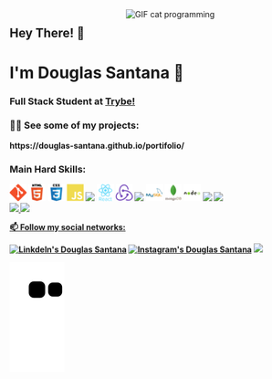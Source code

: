 <img width="300px" align="right" alt="GIF cat programming" src="https://media.giphy.com/media/lJNoBCvQYp7nq/giphy.gif">

<div>
  <h2><strong>Hey There! 👋</strong></h2>
  <h1> I'm Douglas Santana 🙌 </h1>
<div>
  
<div>
  <h3> <strong>Full Stack Student at <strong><a href="https://https://www.betrybe.com/" target="_blank">Trybe!</a></strong></h3>
  
  <h3> 👨‍💻 See some of my projects:</h3>
  <p>https://douglas-santana.github.io/portifolio/</p>
</div>
 
  <h3><strong>Main Hard Skills:</strong></h3>
  <img width="30px" src="https://raw.githubusercontent.com/devicons/devicon/master/icons/git/git-original.svg" />
  <img width="30px" src="https://raw.githubusercontent.com/devicons/devicon/master/icons/html5/html5-original-wordmark.svg" />
  <img width="30px" src="https://raw.githubusercontent.com/devicons/devicon/master/icons/css3/css3-original-wordmark.svg" />
  <img width="30px" src="https://raw.githubusercontent.com/devicons/devicon/master/icons/javascript/javascript-plain.svg" />
  <img width="30px" src="https://pics.freeicons.io/uploads/icons/png/5894313931548218185-512.png" />
  <img width="30px" src="https://raw.githubusercontent.com/devicons/devicon/master/icons/react/react-original-wordmark.svg" />
  <img width="30px" src="https://raw.githubusercontent.com/devicons/devicon/master/icons/redux/redux-original.svg" />
  <img width="30px" src="https://testing-library.com/img/octopus-128x128.png" />
  <img width="30px" src="https://raw.githubusercontent.com/devicons/devicon/master/icons/mysql/mysql-original-wordmark.svg" />
  <img width="30px" src="https://raw.githubusercontent.com/devicons/devicon/master/icons/mongodb/mongodb-original-wordmark.svg" />
  <img width="30px" src="https://raw.githubusercontent.com/devicons/devicon/master/icons/nodejs/nodejs-original-wordmark.svg" />
  <img width="30px" src="https://camo.githubusercontent.com/b038408a220da15a2710d79f3bc3834c9fa8c32c7ceb22f8554c5799ceea768e/68747470733a2f2f63646e2e6a7364656c6976722e6e65742f67682f64657669636f6e732f64657669636f6e2f69636f6e732f6d6f6368612f6d6f6368612d706c61696e2e737667" />
  <img width="50px" src="https://user-images.githubusercontent.com/11978772/40430986-a0eb7b92-5e63-11e8-80eb-43fe07f664a6.png" />
  
  <br/>
  
  <div display="inline">
  <a href="https://github.com/douglas-santana">
  <img height="160em" src="https://github-readme-stats.vercel.app/api?username=douglas-santana&show_icons=true&theme=dracula&include_all_commits=true&count_private=true"/>
  <img height="160em" src="https://github-readme-stats.vercel.app/api/top-langs/?username=douglas-santana&layout=compact&langs_count=7&theme=dracula"/>
  </div>
  
  <p><strong>📫 Follow my social networks:</strong></p>
  <div>
    <a href="https://www.linkedin.com/in/douglasdns/" target="_blank"><img src="https://img.shields.io/badge/-LinkedIn-%230077B5?style=for-the-badge&logo=linkedin&logoColor=white" target="_blank" alt="LinkdeIn's Douglas Santana"></a>
    <a href="https://www.instagram.com/douguinhodns/" target="_blank"><img src="https://img.shields.io/badge/-Instagram-%23E4405F?style=for-the-badge&logo=instagram&logoColor=white" target="_blank" alt="Instagram's Douglas Santana"></a>
   <a href = "mailto:douguinhodns@gmail.com"><img src="https://img.shields.io/badge/-Gmail-%23333?style=for-the-badge&logo=gmail&logoColor=white" target="_blank"></a> 
 </div>

  ![Snake animation](https://github.com/rafaballerini/rafaballerini/blob/output/github-contribution-grid-snake.svg)
